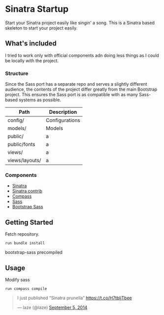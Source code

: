 # Sinatra Startup

Start your Sinatra project easily like singin' a song. This is a Sinatra based skeleton to start your project easily.

##  What's included
I tried to work only with official components adn doing less things as I could be locally with the project.

### Structure
Since the Sass port has a separate repo and serves a slightly different audience, the contents of the project differ greatly from the main Bootstrap project. This ensures the Sass port is as compatible with as many Sass-based systems as possible.
 
 Path | Description
 ---- | -----------
 config/ | Configurations
 models/ | Models
 public/ | a
 public/fonts | a
 views/ | a
 views/layouts/ | a

### Components
 * [Sinatra](https://github.com/sinatra/sinatra)
 * [Sinatra contrib](https://github.com/sinatra/sinatra-contrib)
 * [Compass](http://compass-style.org/)
 * [Sass](http://sass-lang.com/)
 * [Bootstrap Sass](http://getbootstrap.com/css/#sass)
 
## Getting Started

Fetch repository.

```run bundle install```

bootstrap-sass precompiled

## Usage
Modify sass

```run compass compile```


<blockquote class="twitter-tweet" lang="en"><p>I just published “Sinatra prunella” <a href="https://t.co/H7tbljTbee">https://t.co/H7tbljTbee</a></p>&mdash; laze (@laze) <a href="https://twitter.com/laze/status/508041487578185728">September 5, 2014</a></blockquote>
<script async src="//platform.twitter.com/widgets.js" charset="utf-8"></script>
